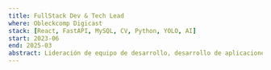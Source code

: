 ```yaml
---
title: FullStack Dev & Tech Lead
where: Obleckcomp Digicast
stack: [React, FastAPI, MySQL, CV, Python, YOLO, AI]
start: 2023-06
end: 2025-03
abstract: Lideración de equipo de desarrollo, desarrollo de aplicaciones web y software de IA para la automatización de procesos de monitoreo para analisis.
---
```

